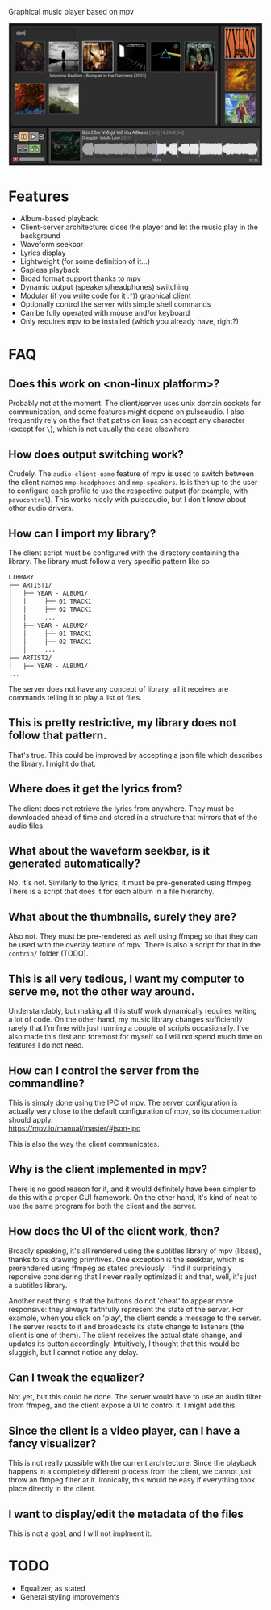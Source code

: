 Graphical music player based on mpv

![mmp-screenshot](mmp-screenshot.jpg)

# Features

- Album-based playback
- Client-server architecture: close the player and let the music play in the background
- Waveform seekbar
- Lyrics display
- Lightweight (for some definition of it...)
- Gapless playback
- Broad format support thanks to mpv
- Dynamic output (speakers/headphones) switching
- Modular (if you write code for it :^)) graphical client
- Optionally control the server with simple shell commands
- Can be fully operated with mouse and/or keyboard
- Only requires mpv to be installed (which you already have, right?)

# FAQ

## Does this work on \<non-linux platform\>?

Probably not at the moment. The client/server uses unix domain sockets for communication, and some features might depend on pulseaudio. I also frequently rely on the fact that paths on linux can accept any character (except for `\`), which is not usually the case elsewhere.

## How does output switching work?

Crudely. The `audio-client-name` feature of mpv is used to switch between the client names `mmp-headphones` and `mmp-speakers`. Is is then up to the user to configure each profile to use the respective output (for example, with `pavucontrol`). This works nicely with pulseaudio, but I don't know about other audio drivers.

## How can I import my library?

The client script must be configured with the directory containing the library. The library must follow a very specific pattern like so
```
LIBRARY
├── ARTIST1/
│   ├── YEAR - ALBUM1/
│   │     ├── 01 TRACK1
│   │     ├── 02 TRACK1
│   │     ...
│   ├── YEAR - ALBUM2/
│   │     ├── 01 TRACK1
│   │     ├── 02 TRACK1
│   │     ...
├── ARTIST2/
│   ├── YEAR - ALBUM1/
...
```

The server does not have any concept of library, all it receives are commands telling it to play a list of files.

## This is pretty restrictive, my library does not follow that pattern.

That's true. This could be improved by accepting a json file which describes the library. I might do that.

## Where does it get the lyrics from?

The client does not retrieve the lyrics from anywhere. They must be downloaded ahead of time and stored in a structure that mirrors that of the audio files.

## What about the waveform seekbar, is it generated automatically?

No, it's not. Similarly to the lyrics, it must be pre-generated using ffmpeg. There is a script that does it for each album in a file hierarchy.

## What about the thumbnails, surely they are?

Also not. They must be pre-rendered as well using ffmpeg so that they can be used with the overlay feature of mpv. There is also a script for that in the `contrib/` folder (TODO).

## This is all very tedious, I want my computer to serve me, not the other way around.

Understandably, but making all this stuff work dynamically requires writing a lot of code. On the other hand, my music library changes sufficiently rarely that I'm fine with just running a couple of scripts occasionally. I've also made this first and foremost for myself so I will not spend much time on features I do not need.

## How can I control the server from the commandline?

This is simply done using the IPC of mpv. The server configuration is actually very close to the default configuration of mpv, so its documentation should apply.  
https://mpv.io/manual/master/#json-ipc

This is also the way the client communicates.

## Why is the client implemented in mpv?

There is no good reason for it, and it would definitely have been simpler to do this with a proper GUI framework. On the other hand, it's kind of neat to use the same program for both the client and the server.

## How does the UI of the client work, then?

Broadly speaking, it's all rendered using the subtitles library of mpv (libass), thanks to its drawing primitives. One exception is the seekbar, which is prerendered using ffmpeg as stated previously. I find it surprisingly reponsive considering that I never really optimized it and that, well, it's just a subtitles library.

Another neat thing is that the buttons do not 'cheat' to appear more responsive: they always faithfully represent the state of the server. For example, when you click on 'play', the client sends a message to the server. The server reacts to it and broadcasts its state change to listeners (the client is one of them). The client receives the actual state change, and updates its button accordingly. Intuitively, I thought that this would be sluggish, but I cannot notice any delay.

## Can I tweak the equalizer?

Not yet, but this could be done. The server would have to use an audio filter from ffmpeg, and the client expose a UI to control it. I might add this.

## Since the client is a video player, can I have a fancy visualizer?

This is not really possible with the current architecture. Since the playback happens in a completely different process from the client, we cannot just throw an ffmpeg filter at it. Ironically, this would be easy if everything took place directly in the client.

## I want to display/edit the metadata of the files

This is not a goal, and I will not implment it.

# TODO

- Equalizer, as stated
- General styling improvements
